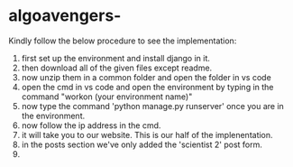 # algoavengers-
Kindly follow the below procedure to see the implementation:
1. first set up the environment and install django in it.
2. then download all of the given files except readme.
3. now unzip them in a common folder and open the folder in vs code
4. open the cmd in vs code and open the environment by typing in the command "workon (your environment name)"
5. now type the command 'python manage.py runserver' once you are in the environment.
6. now follow the ip address in the cmd.
7. it will take you to our website. This is our half of the implenentation.
8. in the posts section we've only added the 'scientist 2' post form.
9. 
